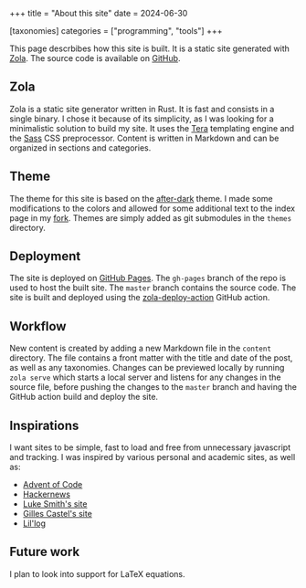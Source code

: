 +++
title = "About this site"
date = 2024-06-30

[taxonomies]
categories = ["programming", "tools"]
+++

This page descrbibes how this site is built. It is a static site generated with [Zola](https://www.getzola.org/). The source code is available on
[GitHub](https://github.com/samyhaff/samyhaff.github.io/tree/master).

<!-- more -->

## Zola

Zola is a static site generator written in Rust. It is fast and consists in a single binary. I chose it because of its simplicity, as I was looking for a minimalistic solution to build my site.
It uses the [Tera](https://keats.github.io/tera/) templating engine and the [Sass](https://sass-lang.com/) CSS preprocessor.
Content is written in Markdown and can be organized in sections and categories.

## Theme

The theme for this site is based on the [after-dark](https://github.com/getzola/after-dark) theme. I made some modifications to the colors and allowed for some additional text to the index page in
my [fork](https://github.com/samyhaff/after-dark). Themes are simply added as git submodules in the `themes` directory.

## Deployment

The site is deployed on [GitHub Pages](https://pages.github.com/). The `gh-pages` branch of the repo is used to host the built site. The `master` branch contains the source code.
The site is built and deployed using the [zola-deploy-action](https://github.com/shalzz/zola-deploy-action) GitHub action.

## Workflow

New content is created by adding a new Markdown file in the `content` directory. The file contains a front matter with the title and date of the post, as well as any taxonomies.
Changes can be previewed locally by running `zola serve` which starts a local server and listens for any changes in the source file, before pushing the changes to the `master` branch
and having the GitHub action build and deploy the site.

## Inspirations

I want sites to be simple, fast to load and free from unnecessary javascript and tracking. I was inspired by various personal and academic sites, as well as:

* [Advent of Code](https://adventofcode.com/)
* [Hackernews](https://news.ycombinator.com/)
* [Luke Smith's site](https://lukesmith.xyz/)
* [Gilles Castel's site](https://castel.dev)
* [Lil'log](https://lilianweng.github.io)

## Future work

I plan to look into support for LaTeX equations.

